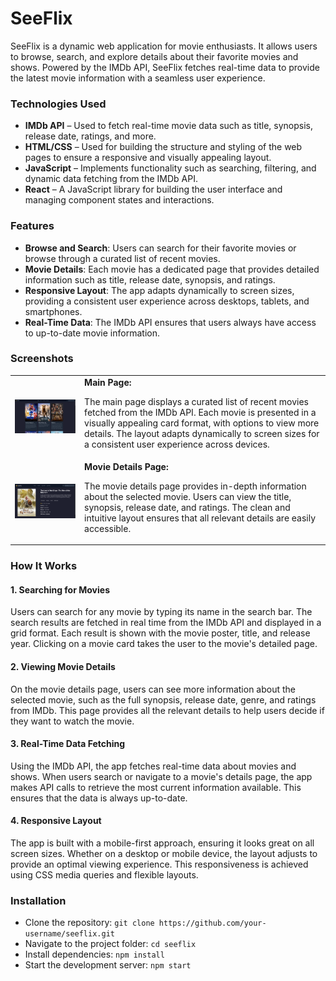 <h1>SeeFlix</h1>

<p>SeeFlix is a dynamic web application for movie enthusiasts. It allows users to browse, search, and explore details about their favorite movies and shows. Powered by the IMDb API, SeeFlix fetches real-time data to provide the latest movie information with a seamless user experience.</p>

<h3>Technologies Used</h3>
<ul>
  <li><strong>IMDb API</strong> – Used to fetch real-time movie data such as title, synopsis, release date, ratings, and more.</li>
  <li><strong>HTML/CSS</strong> – Used for building the structure and styling of the web pages to ensure a responsive and visually appealing layout.</li>
  <li><strong>JavaScript</strong> – Implements functionality such as searching, filtering, and dynamic data fetching from the IMDb API.</li>
  <li><strong>React</strong> – A JavaScript library for building the user interface and managing component states and interactions.</li>
</ul>

<h3>Features</h3>
<ul>
  <li><strong>Browse and Search</strong>: Users can search for their favorite movies or browse through a curated list of recent movies.</li>
  <li><strong>Movie Details</strong>: Each movie has a dedicated page that provides detailed information such as title, release date, synopsis, and ratings.</li>
  <li><strong>Responsive Layout</strong>: The app adapts dynamically to screen sizes, providing a consistent user experience across desktops, tablets, and smartphones.</li>
  <li><strong>Real-Time Data</strong>: The IMDb API ensures that users always have access to up-to-date movie information.</li>
</ul>

<h3>Screenshots</h3>

<table>
  <tr>
    <td>
      <img src="src/assets/screenshots/seeflix1.png" alt="Main Page" width="555">
    </td>
    <td>
      <b>Main Page:</b>
      <p>
        The main page displays a curated list of recent movies fetched from the IMDb API. Each movie is presented in a visually appealing card format, with options to view more details. The layout adapts dynamically to screen sizes for a consistent user experience across devices.
      </p>
    </td>
  </tr>
  <tr>
    <td>
      <img src="src/assets/screenshots/seeflix2.png" alt="Movie Details Page" width="555">
    </td>
    <td>
      <b>Movie Details Page:</b>
      <p>
        The movie details page provides in-depth information about the selected movie. Users can view the title, synopsis, release date, and ratings. The clean and intuitive layout ensures that all relevant details are easily accessible.
      </p>
    </td>
  </tr>
</table>

<h3>How It Works</h3>

<h4>1. Searching for Movies</h4>
<p>Users can search for any movie by typing its name in the search bar. The search results are fetched in real time from the IMDb API and displayed in a grid format. Each result is shown with the movie poster, title, and release year. Clicking on a movie card takes the user to the movie's detailed page.</p>

<h4>2. Viewing Movie Details</h4>
<p>On the movie details page, users can see more information about the selected movie, such as the full synopsis, release date, genre, and ratings from IMDb. This page provides all the relevant details to help users decide if they want to watch the movie.</p>

<h4>3. Real-Time Data Fetching</h4>
<p>Using the IMDb API, the app fetches real-time data about movies and shows. When users search or navigate to a movie's details page, the app makes API calls to retrieve the most current information available. This ensures that the data is always up-to-date.</p>

<h4>4. Responsive Layout</h4>
<p>The app is built with a mobile-first approach, ensuring it looks great on all screen sizes. Whether on a desktop or mobile device, the layout adjusts to provide an optimal viewing experience. This responsiveness is achieved using CSS media queries and flexible layouts.</p>

<h3>Installation</h3>
<ul>
  <li>Clone the repository: <code>git clone https://github.com/your-username/seeflix.git</code></li>
  <li>Navigate to the project folder: <code>cd seeflix</code></li>
  <li>Install dependencies: <code>npm install</code></li>
  <li>Start the development server: <code>npm start</code></li>
</ul>
